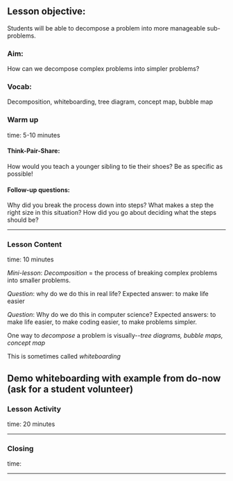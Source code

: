 ## Lesson objective:
Students will be able to decompose a problem into more manageable sub-problems.

### Aim:
How can we decompose complex problems into simpler problems?

### Vocab:
Decomposition, whiteboarding, tree diagram, concept map, bubble map

### Warm up
time: 5-10 minutes

#### Think-Pair-Share:
How would you teach a younger sibling to tie their shoes? Be as specific as possible!

#### Follow-up questions:
Why did you break the process down into steps?
What makes a step the right size in this situation?
How did you go about deciding what the steps should be?

---

### Lesson Content
time: 10 minutes

*Mini-lesson*:
*Decomposition* = the process of breaking complex problems into smaller problems.

  *Question*: why do we do this in real life?
  Expected answer: to make life easier

  *Question*: Why do we do this in computer science?
  Expected answers: to make life easier, to make coding easier, to make problems simpler.

One way to *decompose* a problem is visually--*tree diagrams, bubble maps, concept map*

This is sometimes called *whiteboarding*

Demo whiteboarding with example from do-now (ask for a student volunteer)
---

### Lesson Activity
time: 20 minutes



---

### Closing
time:

---

